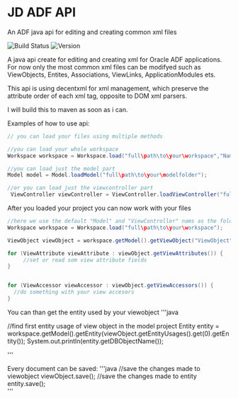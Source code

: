# JD ADF API
An ADF java api for editing and creating common xml files

![Build Status]( https://img.shields.io/gitlab/pipeline/rosaj/jdadfapi.svg?style=flat  )
![Version](https://img.shields.io/github/manifest-json/v/rosaj/jdadfapi.svg?style=flat)


A java api create for editing and creating xml for Oracle ADF applications.
For now only the most common xml files can be modifyed such as ViewObjects, Entites, Associations, ViewLinks, ApplicationModules ets.

This api is using decentxml for xml management, which preserve the attribute order of each xml tag, opposite to DOM xml parsers.

I will build this to maven as soon as i can.

Examples of how to use api:


```java
// you can load your files using multiple methods

//you can load your whole workspace
Workspace workspace = Workspace.load("full\path\to\your\workspace","NameOfYourModelFolder", "NameOfYourViewControllerFolder");

//you can load just the model part
Model model = Model.loadModel("full\path\to\your\modelfolder");

//or you can load just the viewcontroller part 
 ViewController viewController = ViewController.loadViewController("full\path\to\your\viewcontrollerfolder")
```

After you loaded your project you can now work with your files

```java
//here we use the default "Model" and "ViewController" nams as the folders names of our projects
Workspace workspace = Workspace.load("full\path\to\your\workspace");

ViewObject viewObject = workspace.getModel().getViewObject("ViewObject");

for (ViewAttribute viewAttribute : viewObject.getViewAttributes()) {
     //set or read som view attribute fields
}


for (ViewAccessor viewAccessor : viewObject.getViewAccessors()) {
  //do something with your view accesors
}

```


You can than get the entity used by your viewobject
'''java

//find first entity usage of view object in the model project
Entity entity = workspace.getModel().getEntity(viewObject.getEntityUsages().get(0).getEntity());
System.out.println(entity.getDBObjectName());

'''


Every document can be saved:
'''java
//save the changes made to viewobject
viewObject.save();
//save the changes made to entity
entity.save();        
'''
